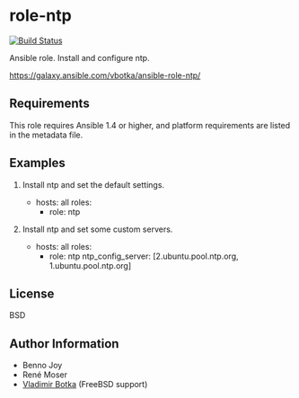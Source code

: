 role-ntp
========

[![Build Status](https://travis-ci.org/vbotka/ansible-role-ntp.svg?branch=master)](https://travis-ci.org/vbotka/ansible-role-ntp)

Ansible role. Install and configure ntp.

https://galaxy.ansible.com/vbotka/ansible-role-ntp/

Requirements
------------

This role requires Ansible 1.4 or higher, and platform requirements are listed
in the metadata file.

Examples
--------

1) Install ntp and set the default settings.

	- hosts: all
	  roles:
	    - role: ntp

2) Install ntp and set some custom servers.

	- hosts: all
	  roles:
	    - role: ntp
	      ntp_config_server: [2.ubuntu.pool.ntp.org, 1.ubuntu.pool.ntp.org]

License
-------

BSD

Author Information
------------------

- Benno Joy
- René Moser
- [Vladimir Botka](https://botka.link) (FreeBSD support)
